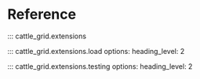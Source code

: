 # Reference

::: cattle_grid.extensions

::: cattle_grid.extensions.load
    options:
        heading_level: 2

::: cattle_grid.extensions.testing
    options:
        heading_level: 2